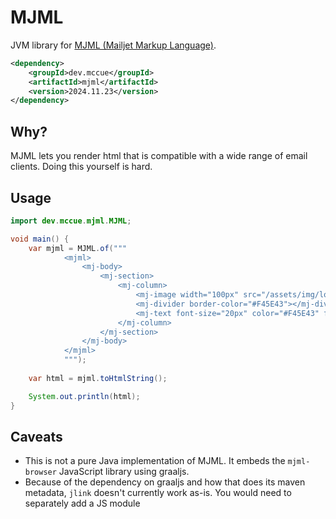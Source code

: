 # MJML

JVM library for [MJML (Mailjet Markup Language)](https://mjml.io/).

```xml
<dependency>
    <groupId>dev.mccue</groupId>
    <artifactId>mjml</artifactId>
    <version>2024.11.23</version>
</dependency>
```

## Why?

MJML lets you render html that is compatible with a wide range of email clients.
Doing this yourself is hard.

## Usage

```java
import dev.mccue.mjml.MJML;

void main() {
    var mjml = MJML.of("""
            <mjml>
                <mj-body>
                    <mj-section>
                        <mj-column>
                            <mj-image width="100px" src="/assets/img/logo-small.png"></mj-image>
                            <mj-divider border-color="#F45E43"></mj-divider>
                            <mj-text font-size="20px" color="#F45E43" font-family="helvetica">Hello World</mj-text>
                        </mj-column>
                    </mj-section>
                </mj-body>
            </mjml>
            """);
    
    var html = mjml.toHtmlString();

    System.out.println(html);
}
```

## Caveats

* This is not a pure Java implementation of MJML. It embeds the `mjml-browser` JavaScript library using graaljs.
* Because of the dependency on graaljs and how that does its maven metadata, `jlink` doesn't currently work as-is. 
You would need to separately add a JS module
